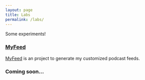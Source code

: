 ```yaml
---
layout: page
title: Labs
permalink: /labs/
---
```


Some experiments!

### <span class="mega-octicon octicon-beaker"></span> [MyFeed](http://labs.carlosliu.net/myfeed)

[MyFeed](http://labs.carlosliu.net/myfeed) is an project to generate my customized podcast feeds.

### <span class="mega-octicon octicon-beaker"></span> Coming soon...

